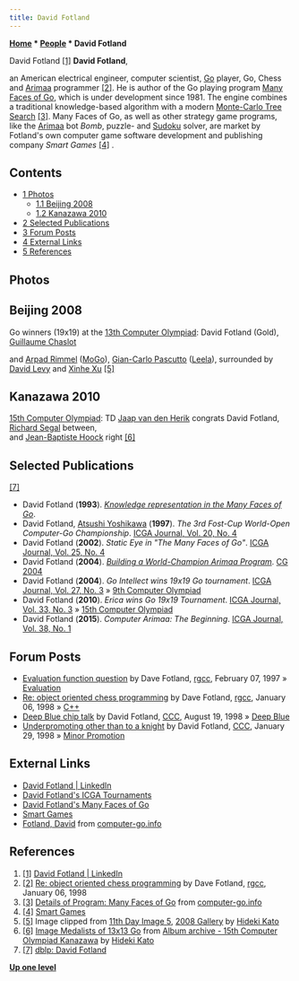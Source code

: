 ```yaml
---
title: David Fotland
---
```

**[Home](Home "Home") * [People](People "People") * David Fotland**

[](https://www.linkedin.com/in/dfotland/) David Fotland <a id="cite-note-1" href="#cite-ref-1">[1]</a>
**David Fotland**,

an American electrical engineer, computer scientist, [Go](Go "Go") player, Go, Chess and [Arimaa](Arimaa "Arimaa") programmer <a id="cite-note-2" href="#cite-ref-2">[2]</a>.
He is author of the Go playing program [Many Faces of Go](https://www.game-ai-forum.org/icga-tournaments/program.php?id=138), which is under development since 1981.
The engine combines a traditional knowledge-based algorithm with a modern [Monte-Carlo Tree Search](Monte-Carlo_Tree_Search "Monte-Carlo Tree Search") <a id="cite-note-3" href="#cite-ref-3">[3]</a>.
Many Faces of Go, as well as other strategy game programs, like the [Arimaa](Arimaa "Arimaa") bot *Bomb*, puzzle- and [Sudoku](index.php?title=Sudoku&action=edit&redlink=1 "Sudoku (page does not exist)") solver, are market by Fotland's own computer game software development and publishing company *Smart Games* <a id="cite-note-4" href="#cite-ref-4">[4]</a> .

## Contents

- [1 Photos](#photos)
  - [1.1 Beijing 2008](#beijing-2008)
  - [1.2 Kanazawa 2010](#kanazawa-2010)
- [2 Selected Publications](#selected-publications)
- [3 Forum Posts](#forum-posts)
- [4 External Links](#external-links)
- [5 References](#references)

## Photos

## Beijing 2008

[](http://www.geocities.jp/hideki_katoh/13days/11th_day/slides/DSCF3204.html)
Go winners (19x19) at the [13th Computer Olympiad](13th_Computer_Olympiad#Go "13th Computer Olympiad"): David Fotland (Gold), [Guillaume Chaslot](Guillaume_Chaslot "Guillaume Chaslot")

and [Arpad Rimmel](index.php?title=Arpad_Rimmel&action=edit&redlink=1 "Arpad Rimmel (page does not exist)") ([MoGo](https://www.game-ai-forum.org/icga-tournaments/program.php?id=515)), [Gian-Carlo Pascutto](Gian-Carlo_Pascutto "Gian-Carlo Pascutto") ([Leela](https://www.game-ai-forum.org/icga-tournaments/program.php?id=531)), surrounded by [David Levy](David_Levy "David Levy") and [Xinhe Xu](Xinhe_Xu "Xinhe Xu") <a id="cite-note-5" href="#cite-ref-5">[5]</a>

## Kanazawa 2010

[](https://get.google.com/albumarchive/117053534374902710729/album/AF1QipORq5svHFhGrtWUFQ4nelT0mQlfNV4rdkS8spmh/AF1QipPkvMJpOKh8hOdIAmhQK368QVkuyochb_BQGkZy)
[15th Computer Olympiad](15th_Computer_Olympiad#Go13x13 "15th Computer Olympiad"): TD [Jaap van den Herik](Jaap_van_den_Herik "Jaap van den Herik") congrats David Fotland, [Richard Segal](index.php?title=Richard_Segal&action=edit&redlink=1 "Richard Segal (page does not exist)") between,\
and [Jean-Baptiste Hoock](Jean-Baptiste_Hoock "Jean-Baptiste Hoock") right <a id="cite-note-6" href="#cite-ref-6">[6]</a>

## Selected Publications

<a id="cite-note-7" href="#cite-ref-7">[7]</a>

- David Fotland (**1993**). *[Knowledge representation in the Many Faces of Go](http://www.smart-games.com/knowpap.txt)*.
- David Fotland, [Atsushi Yoshikawa](index.php?title=Atsushi_Yoshikawa&action=edit&redlink=1 "Atsushi Yoshikawa (page does not exist)") (**1997**). *The 3rd Fost-Cup World-Open Computer-Go Championship*. [ICGA Journal, Vol. 20, No. 4](ICGA_Journal#20_4 "ICGA Journal")
- David Fotland (**2002**). *Static Eye in "The Many Faces of Go"*. [ICGA Journal, Vol. 25, No. 4](ICGA_Journal#25_4 "ICGA Journal")
- David Fotland (**2004**). *[Building a World-Champion Arimaa Program](https://link.springer.com/chapter/10.1007/11674399_12)*. [CG 2004](CG_2004 "CG 2004")
- David Fotland (**2004**). *Go Intellect wins 19x19 Go tournament*. [ICGA Journal, Vol. 27, No. 3](ICGA_Journal#27_3 "ICGA Journal") » [9th Computer Olympiad](9th_Computer_Olympiad#Go "9th Computer Olympiad")
- David Fotland (**2010**). *Erica wins Go 19x19 Tournament*. [ICGA Journal, Vol. 33, No. 3](ICGA_Journal#33_3 "ICGA Journal") » [15th Computer Olympiad](15th_Computer_Olympiad#Go "15th Computer Olympiad")
- David Fotland (**2015**). *Computer Arimaa: The Beginning*. [ICGA Journal, Vol. 38, No. 1](ICGA_Journal#38_1 "ICGA Journal")

## Forum Posts

- [Evaluation function question](https://groups.google.com/d/msg/rec.games.chess.computer/QP5I1JLlgr0/bkCS3M-LgJIJ) by Dave Fotland, [rgcc](Computer_Chess_Forums "Computer Chess Forums"), February 07, 1997 » [Evaluation](Evaluation "Evaluation")
- [Re: object oriented chess programming](https://groups.google.com/d/msg/rec.games.chess.computer/LTANssDhxw4/Ifc1SPOlSLAJ) by Dave Fotland, [rgcc](Computer_Chess_Forums "Computer Chess Forums"), January 06, 1998 » [C++](Cpp "Cpp")
- [Deep Blue chip talk](https://www.stmintz.com/ccc/index.php?id=25080) by David Fotland, [CCC](CCC "CCC"), August 19, 1998 » [Deep Blue](Deep_Blue "Deep Blue")
- [Underpromoting other than to a knight](https://www.stmintz.com/ccc/index.php?id=14777) by David Fotland, [CCC](CCC "CCC"), January 29, 1998 » [Minor Promotion](Promotions#MinorPromotion "Promotions")

## External Links

- [David Fotland | LinkedIn](https://www.linkedin.com/in/dfotland/)
- [David Fotland's ICGA Tournaments](https://www.game-ai-forum.org/icga-tournaments/person.php?id=148)
- [David Fotland's Many Faces of Go](http://www.smart-games.com/manyfaces.html)
- [Smart Games](http://www.smart-games.com/index.html)
- [Fotland, David](http://www.computer-go.info/db/operson.php?a=Fotland%2C+David) from [computer-go.info](http://www.computer-go.info/)

## References

1. <a id="cite-ref-1" href="#cite-note-1">[1]</a> [David Fotland | LinkedIn](https://www.linkedin.com/in/dfotland/)
1. <a id="cite-ref-2" href="#cite-note-2">[2]</a> [Re: object oriented chess programming](https://groups.google.com/d/msg/rec.games.chess.computer/LTANssDhxw4/Ifc1SPOlSLAJ) by Dave Fotland, [rgcc](Computer_Chess_Forums "Computer Chess Forums"), January 06, 1998
1. <a id="cite-ref-3" href="#cite-note-3">[3]</a> [Details of Program: Many Faces of Go](http://www.computer-go.info/db/oprog.php?a=Many+Faces+of+Go) from [computer-go.info](http://www.computer-go.info/)
1. <a id="cite-ref-4" href="#cite-note-4">[4]</a> [Smart Games](http://www.smart-games.com/index.html)
1. <a id="cite-ref-5" href="#cite-note-5">[5]</a> Image clipped from [11th Day Image 5](http://www.geocities.jp/hideki_katoh/13days/11th_day/slides/DSCF3204.html), [2008 Gallery](http://www.geocities.jp/hideki_katoh/13days/index.html) by [Hideki Kato](Hideki_Kato "Hideki Kato")
1. <a id="cite-ref-6" href="#cite-note-6">[6]</a> [Image Medalists of 13x13 Go](https://get.google.com/albumarchive/117053534374902710729/album/AF1QipORq5svHFhGrtWUFQ4nelT0mQlfNV4rdkS8spmh/AF1QipPkvMJpOKh8hOdIAmhQK368QVkuyochb_BQGkZy) from [Album archive - 15th Computer Olympiad Kanazawa](https://get.google.com/albumarchive/117053534374902710729/album/AF1QipORq5svHFhGrtWUFQ4nelT0mQlfNV4rdkS8spmh) by [Hideki Kato](Hideki_Kato "Hideki Kato")
1. <a id="cite-ref-7" href="#cite-note-7">[7]</a> [dblp: David Fotland](https://dblp.uni-trier.de/pers/hd/f/Fotland:David)

**[Up one level](People "People")**

